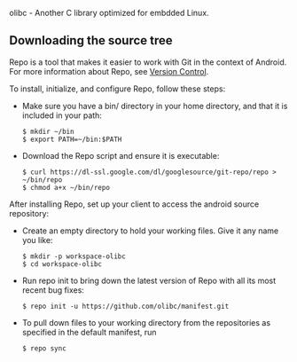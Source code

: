 olibc - Another C library optimized for embdded Linux.

Downloading the source tree
---------------------------

Repo is a tool that makes it easier to work with Git in the context of Android.
For more information about Repo, see [Version Control](http://source.android.com/source/version-control.html).

To install, initialize, and configure Repo, follow these steps:

* Make sure you have a bin/ directory in your home directory, and that it is included in your path:
  ```
  $ mkdir ~/bin
  $ export PATH=~/bin:$PATH
  ```

* Download the Repo script and ensure it is executable:
  ```
  $ curl https://dl-ssl.google.com/dl/googlesource/git-repo/repo > ~/bin/repo
  $ chmod a+x ~/bin/repo
  ```

After installing Repo, set up your client to access the android source repository:

* Create an empty directory to hold your working files. Give it any name you like:
  ```
  $ mkdir -p workspace-olibc
  $ cd workspace-olibc
  ```

* Run repo init to bring down the latest version of Repo with all its most recent bug fixes:
  ```
  $ repo init -u https://github.com/olibc/manifest.git
  ```

* To pull down files to your working directory from the repositories as specified in the default manifest, run
  ```
  $ repo sync
  ```
